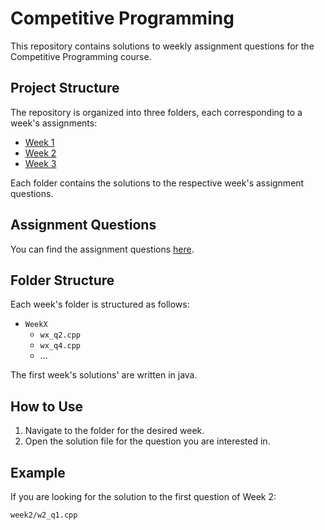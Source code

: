# Competitive Programming

This repository contains solutions to weekly assignment questions for the Competitive Programming course.

## Project Structure

The repository is organized into three folders, each corresponding to a week's assignments:

- [Week 1](./week1)
- [Week 2](./week2)
- [Week 3](./week3)

Each folder contains the solutions to the respective week's assignment questions.

## Assignment Questions

You can find the assignment questions [here](https://docs.google.com/document/d/1X7L26gp8IyrlpFInEsCoxEl4EFfrrjFLP08OLgSh6ko/edit).

## Folder Structure

Each week's folder is structured as follows:

- `WeekX`
  - `wx_q2.cpp`
  - `wx_q4.cpp`
  - ...

The first week's solutions' are written in java.

## How to Use

1. Navigate to the folder for the desired week.
2. Open the solution file for the question you are interested in.

## Example

If you are looking for the solution to the first question of Week 2:

```plaintext
week2/w2_q1.cpp
